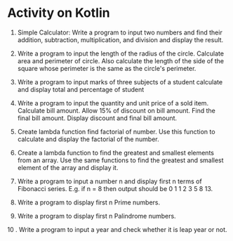 # Activity on Kotlin

1. Simple Calculator: Write a program to input two numbers and find their addition, subtraction, multiplication, and division and display the result.

2. Write a program to input the length of the radius of the circle. Calculate area and perimeter of circle. Also calculate the length of the side of the square whose perimeter is the same as the circle's perimeter.

3. Write a program to input marks of three subjects of a student calculate and display total and percentage of student

4. Write a program to input the quantity and unit price of a sold item. Calculate bill amount. Allow 15% of discount on bill amount. Find the final bill amount. Display discount and final bill amount.

5. Create lambda function find factorial of number. Use this function to calculate and display the factorial of the number.

6. Create a lambda function to find the greatest and smallest elements from an array. Use the same functions to find the greatest and smallest element of the array and display it.

7. Write a program to input a number n and display first n terms of Fibonacci series. E.g. if n = 8 then output should be 0 1 1 2 3 5 8 13.

8. Write a program to display first n Prime numbers.

9. Write a program to display first n Palindrome numbers.

10 . Write a program to input a year and check whether it is leap year or not.

